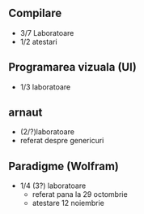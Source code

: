 ## Compilare
- 3/7 Laboratoare
- 1/2 atestari 

## Programarea vizuala (UI)
- 1/3 laboratoare

## arnaut
- (2/?)laboratoare
- referat despre genericuri

## Paradigme (Wolfram)
- 1/4 (3?) laboratoare
    - referat pana la 29 octombrie
    - atestare 12 noiembrie